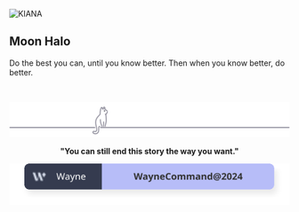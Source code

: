 ![KIANA](https://imgstor.waynecommand.com/wayne_backgroud.png)

## Moon Halo

Do the best you can, until you know better. Then when you know better, do better.

&nbsp;

<p align="center">
	<img src="https://raw.githubusercontent.com/WayneCommand/WayneCommand/main/assets/gray0_ctp_on_line.svg?sanitize=true" />
</p>

<p align="center">
	<strong>"You can still end this story the way you want."</strong>
</p>

<p align="center">
	<a href="https://waynecommand.com"><img src="https://raw.githubusercontent.com/WayneCommand/WayneCommand/main/assets/wayne-gh.svg?sanitize=true"/></a>
</p>
